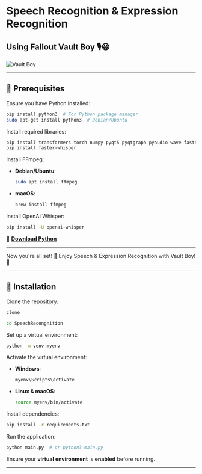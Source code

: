 # Speech Recognition & Expression Recognition

## Using Fallout Vault Boy 🎙️😃

![Vault Boy](https://github.com/user-attachments/assets/ca0a7983-9900-4b7b-bc29-781279701413)

---
## 📌 Prerequisites

Ensure you have Python installed:
```bash
pip install python3  # For Python package manager
sudo apt-get install python3  # Debian/Ubuntu
```

Install required libraries:
```bash
pip install transformers torch numpy pyqt5 pyqtgraph pyaudio wave faster-whisper
pip install faster-whisper
```

Install FFmpeg:
- **Debian/Ubuntu**:
  ```bash
  sudo apt install ffmpeg
  ```
- **macOS**:
  ```bash
  brew install ffmpeg
  ```

Install OpenAI Whisper:
```bash
pip install -U openai-whisper
```

🔗 **[Download Python](https://www.python.org/)**

---

Now you're all set! 🎉 Enjoy Speech & Expression Recognition with Vault Boy! 🚀

---
## 🚀 Installation

Clone the repository:
```bash
clone

cd SpeechRecongnition
```

Set up a virtual environment:
```bash
python -m venv myenv
```

Activate the virtual environment:
- **Windows**:
  ```bash
  myenv\Scripts\activate
  ```
- **Linux & macOS**:
  ```bash
  source myenv/bin/activate
  ```

Install dependencies:
```bash
pip install -r requirements.txt
```

Run the application:
```bash
python main.py  # or python3 main.py
```
Ensure your **virtual environment** is **enabled** before running.

---

